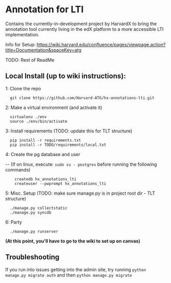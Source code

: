 # Annotation for LTI
Contains the currently-in-development project by HarvardX
to bring the annotation tool currently living in the edX
platform to a more accessible LTI implementation. 

Info for Setup: https://wiki.harvard.edu/confluence/pages/viewpage.action?title=Documentation&spaceKey=atg

TODO: Rest of ReadMe

## Local Install (up to wiki instructions):

1: Clone the repo
```
  git clone https://github.com/Harvard-ATG/hx-annotations-lti.git
```

2: Make a virtual environment (and activate it)
```
  virtualenv ./env
  source ./env/bin/activate
```

3: Install requirements (TODO: update this for TLT structure)
```
  pip install -r requirements.txt
  pip install -r TODO/requirements/local.txt
```
  
4: Create the pg database and user

  -- (If on linux, execute: ```sudo su - postgres```  before running the following commands)

```
    createdb hx_annotations_lti
    createuser --pwprompt hx_annotations_lti
```

5: Misc. Setup (TODO: make sure manage.py is in project root dir - TLT structure)
```
  ./manage.py collectstatic
  ./manage.py syncdb
```

6: Party
```
  ./manage.py runserver
```

**(At this point, you'll have to go to the wiki to set up on canvas)**

## Troubleshooting
If you run into issues getting into the admin site, try running ```python manage.py migrate auth``` and then ```python manage.py migrate```
